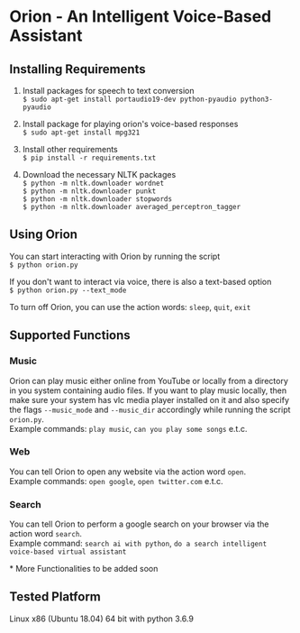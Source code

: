 # Orion - An Intelligent Voice-Based Assistant

## Installing Requirements

1. Install packages for speech to text conversion  
`$ sudo apt-get install portaudio19-dev python-pyaudio python3-pyaudio`

2. Install package for playing orion's voice-based responses  
`$ sudo apt-get install mpg321`

3. Install other requirements  
`$ pip install -r requirements.txt`

4. Download the necessary NLTK packages  
`$ python -m nltk.downloader wordnet`  
`$ python -m nltk.downloader punkt`  
`$ python -m nltk.downloader stopwords`  
`$ python -m nltk.downloader averaged_perceptron_tagger`


## Using Orion

You can start interacting with Orion by running the script  
`$ python orion.py`  

If you don't want to interact via voice, there is also a text-based option  
`$ python orion.py --text_mode`  

To turn off Orion, you can use the action words: `sleep`, `quit`, `exit`


## Supported Functions

### Music

Orion can play music either online from YouTube or locally from a directory in you system containing audio files. If you want to play music locally, then make sure your system has vlc media player installed on it and also specify the flags `--music_mode` and `--music_dir` accordingly while running the script `orion.py`.  
Example commands: `play music`, `can you play some songs` e.t.c.

### Web

You can tell Orion to open any website via the action word `open`.  
Example commands: `open google`, `open twitter.com` e.t.c.

### Search

You can tell Orion to perform a google search on your browser via the action word `search`.  
Example command: `search ai with python`, `do a search intelligent voice-based virtual assistant`  

\* More Functionalities to be added soon

## Tested Platform

Linux x86 (Ubuntu 18.04) 64 bit with python 3.6.9
